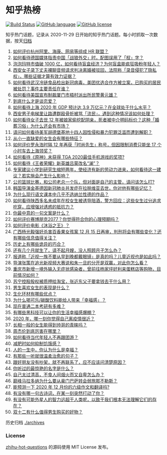 # 知乎热榜
[![Build Status](https://github.com/ToWeLong/zhihu-hot-questions/workflows/CI/badge.svg)](https://github.com/ToWeLong/zhihu-hot-questions/actions)
[![GitHub language](https://img.shields.io/badge/language-golang-orange.svg)](https://golang.org/)
[![GitHub license](https://img.shields.io/github/license/ToWeLong/zhihu-hot-questions)](https://github.com/ToWeLong/zhihu-hot-questions/blob/main/LICENSE)

知乎热门话题，记录从 2020-11-29 日开始的知乎热门话题。每小时抓取一次数据，按天[归档](./archives)

<!-- BEGIN -->

1. [如何评价杭州阿里、海康、网易等组成 HR 联盟？](https://www.zhihu.com/question/434158902)
1. [如何看待德国媒体指责中国「战狼外交」时，配图误用了「杈」字？](https://www.zhihu.com/question/434300881)
1. [泡泡玛特市值破 1000 亿，如何看待盲盒经济？为何盲盒能疯狂吸粉年轻人？](https://www.zhihu.com/question/434335059)
1. [西安女子录下丈夫裸聊音频请求判决离婚被驳回，法院称「录音侵犯了隐私权」，哪些证据才算有效力证据？](https://www.zhihu.com/question/434315896)
1. [如何看待武汉冷链食品检出新冠病毒，美团优选合作方被立案，已购买的居民被处罚？事件主要责任在谁？](https://www.zhihu.com/question/434329457)
1. [如何看待美国宣布制裁厦门市梧村派出所民警黄元雄？](https://www.zhihu.com/question/434376954)
1. [到底什么才是谈恋爱？](https://www.zhihu.com/question/383928922)
1. [如何看待上海 2020 年 GDP 预计达 3.9 万亿元？在全球处于什么水平？](https://www.zhihu.com/question/434241272)
1. [西安男子电梯里让路遭群殴骨折被骂「流民」，遇到这种情况该如何处理？](https://www.zhihu.com/question/434157259)
1. [如何看待女子去世 12 年被娘家偷挖配阴亲，死者被中介明码标价？这种「婚葬习俗」为什么还会有市场？](https://www.zhihu.com/question/434301669)
1. [请问如何看待美军胡德堡基地十四人因性侵和暴力犯罪泛滥而遭到解职？](https://www.zhihu.com/question/434150642)
1. [从小一直缺爱的女生会有哪些特征？](https://www.zhihu.com/question/279159280)
1. [如何评价罗永浩时隔 12 年再获「时尚先生」称号，但因限制消费只能坐 17 个小时车去上海领奖？](https://www.zhihu.com/question/434269020)
1. [如何看待《原神》未获得 TGA 2020最佳手机游戏的奖项?](https://www.zhihu.com/question/434315547)
1. [如何看待《王者荣耀》新英雄吕蒙改名“澜”？](https://www.zhihu.com/question/428548999)
1. [专家建议小学到研究生缩短两年，使经济有新的劳动力进来，如何看待这一建议？若实施会产生什么影响？](https://www.zhihu.com/question/434298030)
1. [公司篮球比赛，和公司老总一个队，但对面是自己的主管，请问该怎么打?](https://www.zhihu.com/question/433598437)
1. [韩国导演金基德因新冠肺炎并发症在拉脱维亚去世，你对他有哪些记忆？](https://www.zhihu.com/question/434388505)
1. [为什么现行语文课本中几乎不选纳兰性德的作品？](https://www.zhihu.com/question/27292549)
1. [如何看待陕西多名未成年在校女生被诱导陪酒，警方回应：这些女生过分追求吃穿，应增强对诱惑的抵抗力？](https://www.zhihu.com/question/434326701)
1. [你最中意的一句文案是什么？](https://www.zhihu.com/question/363361102)
1. [如何评价赛博朋克2077？你觉得符合你的心理预期吗？](https://www.zhihu.com/question/434130592)
1. [如何评价电影《沐浴之王》？](https://www.zhihu.com/question/434137157)
1. [广西杨光毅强奸杀害百香果女孩案 12 月 15 日再审，判刑将会有哪些变化？还有哪些信息值得关注？](https://www.zhihu.com/question/434380426)
1. [历史上有哪些诡异的巧合？](https://www.zhihu.com/question/267529330)
1. [还有几个月就生了，请不起月嫂，没人照顾月子怎么办？](https://www.zhihu.com/question/433439994)
1. [报道称「近视一族不要从早到晚都戴眼镜」是真的吗？儿童近视也是如此吗？](https://www.zhihu.com/question/434213973)
1. [导演张策在追光新视频大赛说和朱一旦的分开是双赢，对此你怎么看？](https://www.zhihu.com/question/434180014)
1. [重庆市新增一境外输入无症状感染者，曾前往杨家坪好利来蛋糕店等购物，目前情况如何？](https://www.zhihu.com/question/434393095)
1. [苏宁控股股权被质押给淘宝，张近东父子要拿钱去干什么用？](https://www.zhihu.com/question/434284314)
1. [男生喜欢女生的表现是什么？](https://www.zhihu.com/question/24829725)
1. [生化环材有哪些优点？](https://www.zhihu.com/question/420032776)
1. [为什么喝可乐/碳酸饮料能给人带来「幸福感」？](https://www.zhihu.com/question/432222467)
1. [现在普通二本考研有多难？](https://www.zhihu.com/question/358015382)
1. [有哪些黑科技可以让你的生活幸福感爆棚？](https://www.zhihu.com/question/434371191)
1. [2020 年，哪一刻你觉得自己离疫情很近？](https://www.zhihu.com/question/434373580)
1. [长相一般的女生能得到帅哥的青睐吗？](https://www.zhihu.com/question/410986119)
1. [周杰伦到底厉害在哪里？](https://www.zhihu.com/question/432551124)
1. [如何看待当代年轻人不再跟团游？](https://www.zhihu.com/question/434013799)
1. [减肥时如何抑制饥饿感？](https://www.zhihu.com/question/365657997)
1. [人的一生中，你认为什么是幸福？](https://www.zhihu.com/question/432766942)
1. [有那些一听就很温柔治愈的句子？](https://www.zhihu.com/question/426246003)
1. [跟好朋友没有吵架，就不再联系了，应不应该问清楚原因？](https://www.zhihu.com/question/63113789)
1. [你听过的最惊艳的名字是什么？](https://www.zhihu.com/question/265694919)
1. [自己太过清高，不食人间烟火而又自卑怎么办？](https://www.zhihu.com/question/312299315)
1. [巅峰马拉多纳为什么要从豪门巴萨转会弱旅那不勒斯？](https://www.zhihu.com/question/432169425)
1. [能预测一下 2020 年 12 月份的六级作文和翻译吗?](https://www.zhihu.com/question/429038018)
1. [有没有哪一句古诗词，在某一刻突然打动了你？](https://www.zhihu.com/question/425008682)
1. [有没有可能外星人的智力远超于人类呢，以致于我们根本无法理解它们的存在？](https://www.zhihu.com/question/433695554)
1. [双十二有什么值得男生购买的好物？](https://www.zhihu.com/question/300656266)

<!-- END -->

历史归档 [./archives](./archives)


### License
[zhihu-hot-questions](https://github.com/towelong/zhihu-hot-questions) 的源码使用 MIT License 发布。